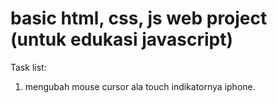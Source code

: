 # basic html, css, js web project (untuk edukasi javascript)

Task list:
1. mengubah mouse cursor ala touch indikatornya iphone.

